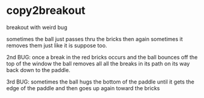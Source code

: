 copy2breakout
=============

breakout with weird bug

sometimes the ball just passes thru the bricks then again sometimes it removes them just like it is suppose too.

2nd BUG: once a break in the red bricks occurs and the ball bounces off the top of the window the ball removes all 
all the breaks in its path on its way back down to the paddle.

3rd BUG: sometimes the ball hugs the bottom of the paddle until it gets the edge of the paddle and then goes up
again toward the bricks
